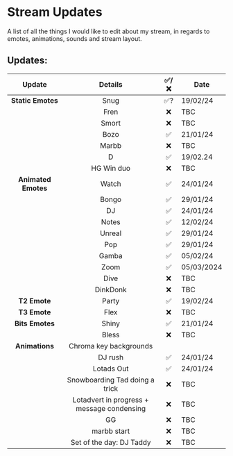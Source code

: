 # Stream Updates
A list of all the things I would like to edit about my stream, in regards to emotes, animations, sounds and stream layout.
<br>
## Updates:
| **Update** | **Details** | **✅/❌** | **Date** |
|:-:|:-:|:-:|-|
| **Static Emotes** | Snug | ✅? | 19/02/24 |
| | Fren | ❌ | TBC |
| | Smort | ❌ | TBC |
| | Bozo | ✅ | 21/01/24 |
| | Marbb | ❌ | TBC |
| | D | ✅ | 19/02.24 |
| | HG Win duo | ❌ | TBC |
| **Animated Emotes** | Watch | ✅ | 24/01/24 |
| | Bongo | ✅ | 29/01/24 |
| | DJ | ✅ | 24/01/24 |
| | Notes | ✅ | 12/02/24 |
| | Unreal | ✅ | 29/01/24 |
| | Pop | ✅ | 29/01/24 |
| | Gamba | ✅ | 05/02/24 |
| | Zoom | ✅ | 05/03/2024 |
| | Dive | ❌ | TBC |
| | DinkDonk | ❌ | TBC |
| **T2 Emote** | Party | ✅ | 19/02/24 |
| **T3 Emote** | Flex | ❌ | TBC |
| **Bits Emotes** | Shiny | ✅ | 21/01/24 |
| | Bless | ❌ | TBC |
| **Animations** | Chroma key backgrounds | | |
| | DJ rush | ✅ | 24/01/24 |
| | Lotads Out | ✅ | 24/01/24 |
| | Snowboarding Tad doing a trick | ❌ | TBC |
| | Lotadvert in progress + message condensing | ❌ | TBC | 
| | GG | ❌ | TBC |
| | marbb start | ❌ | TBC |
| | Set of the day: DJ Taddy | ❌ | TBC |
